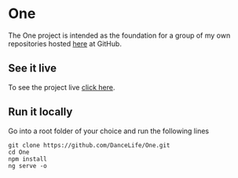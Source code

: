 # One

The One project is intended as the foundation for a group of my own repositories hosted [here](https://github.com/DanceLife/repositories) at GitHub.  

## See it live

To see the project live [click here](https://dancelife.github.io/One/index).

## Run it locally

Go into a root folder of your choice and run the following lines

`git clone https://github.com/DanceLife/One.git` <br />
`cd One` <br />
`npm install` <br />
`ng serve -o` <br />